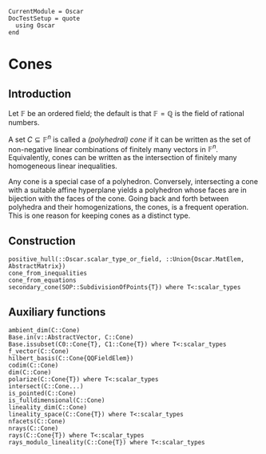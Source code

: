 ```@meta
CurrentModule = Oscar
DocTestSetup = quote
  using Oscar
end
```

# Cones


## Introduction

Let $\mathbb{F}$ be an ordered field; the default is that
$\mathbb{F}=\mathbb{Q}$ is the field of rational numbers.

A set $C \subseteq \mathbb{F}^n$ is called a *(polyhedral) cone* if it can be
written as the set of non-negative linear combinations of finitely many vectors
in $\mathbb{F}^n$.  Equivalently, cones can be written as the intersection of
finitely many homogeneous linear inequalities.

Any cone is a special case of a polyhedron.  Conversely, intersecting a cone
with a suitable affine hyperplane yields a polyhedron whose faces are in
bijection with the faces of the cone.  Going back and forth between polyhedra
and their homogenizations, the cones, is a frequent operation.  This is one
reason for keeping cones as a distinct type.

## Construction

```@docs
positive_hull(::Oscar.scalar_type_or_field, ::Union{Oscar.MatElem, AbstractMatrix})
cone_from_inequalities
cone_from_equations
secondary_cone(SOP::SubdivisionOfPoints{T}) where T<:scalar_types
```

## Auxiliary functions
```@docs
ambient_dim(C::Cone)
Base.in(v::AbstractVector, C::Cone)
Base.issubset(C0::Cone{T}, C1::Cone{T}) where T<:scalar_types
f_vector(C::Cone)
hilbert_basis(C::Cone{QQFieldElem})
codim(C::Cone)
dim(C::Cone)
polarize(C::Cone{T}) where T<:scalar_types
intersect(C::Cone...)
is_pointed(C::Cone)
is_fulldimensional(C::Cone)
lineality_dim(C::Cone)
lineality_space(C::Cone{T}) where T<:scalar_types
nfacets(C::Cone)
nrays(C::Cone)
rays(C::Cone{T}) where T<:scalar_types
rays_modulo_lineality(C::Cone{T}) where T<:scalar_types
```
